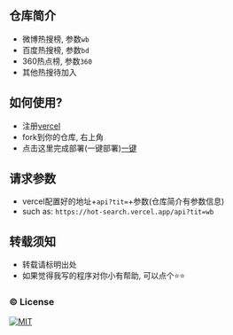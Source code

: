 ## 仓库简介

* 微博热搜榜, 参数`wb`
* 百度热搜榜, 参数`bd`
* 360热点榜, 参数`360`
* 其他热搜待加入

## 如何使用?

* 注册[vercel](https://vercel.com/)
* fork到你的仓库, 右上角
* 点击这里完成部署(一键部署)[一键](https://vercel.com/new/clone?s=https%3A%2F%2Fgithub.com%2FRr210%2Fhot_search.git)

## 请求参数

* vercel配置好的地址+`api?tit=`+参数(仓库简介有参数信息)
* such as: `https://hot-search.vercel.app/api?tit=wb`

## 转载须知

* 转载请标明出处
* 如果觉得我写的程序对你小有帮助, 可以点个⭐⭐

### :copyright: License

[![MIT](http://api.haizlin.cn/api?mod=interview&ctr=issues&act=generateSVG&type=a.svg)](https://github.com/Rr210/hot_search/blob/master/LICENSE)
